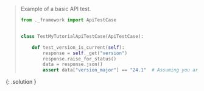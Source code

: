 
> <solution-title></solution-title>
> 
> Example of a basic API test.
> 
> ```python
> from ._framework import ApiTestCase
> 
> 
> class TestMyTutorialApiTestCase(ApiTestCase):
> 
>     def test_version_is_current(self):
>         response = self._get("version")
>         response.raise_for_status()
>         data = response.json()
>         assert data["version_major"] == "24.1"  # Assuming you are on the "dev" branch
> ```
{: .solution }

